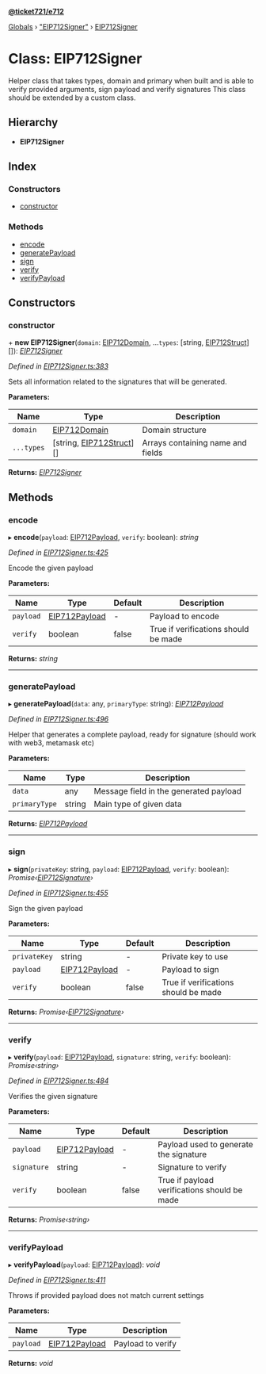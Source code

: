 **[@ticket721/e712](../README.md)**

[Globals](../globals.md) › ["EIP712Signer"](../modules/_eip712signer_.md) › [EIP712Signer](_eip712signer_.eip712signer.md)

# Class: EIP712Signer

Helper class that takes types, domain and primary when built and is able to verify provided arguments, sign payload and verify signatures
This class should be extended by a custom class.

## Hierarchy

* **EIP712Signer**

## Index

### Constructors

* [constructor](_eip712signer_.eip712signer.md#constructor)

### Methods

* [encode](_eip712signer_.eip712signer.md#encode)
* [generatePayload](_eip712signer_.eip712signer.md#generatepayload)
* [sign](_eip712signer_.eip712signer.md#sign)
* [verify](_eip712signer_.eip712signer.md#verify)
* [verifyPayload](_eip712signer_.eip712signer.md#verifypayload)

## Constructors

###  constructor

\+ **new EIP712Signer**(`domain`: [EIP712Domain](../interfaces/_eip712signer_.eip712domain.md), ...`types`: [string, [EIP712Struct](../modules/_eip712signer_.md#eip712struct)][]): *[EIP712Signer](_eip712signer_.eip712signer.md)*

*Defined in [EIP712Signer.ts:383](https://github.com/ticket721/env/blob/d31f6a3/packages/e712/sources/EIP712Signer.ts#L383)*

Sets all information related to the signatures that will be generated.

**Parameters:**

Name | Type | Description |
------ | ------ | ------ |
`domain` | [EIP712Domain](../interfaces/_eip712signer_.eip712domain.md) | Domain structure |
`...types` | [string, [EIP712Struct](../modules/_eip712signer_.md#eip712struct)][] | Arrays containing name and fields  |

**Returns:** *[EIP712Signer](_eip712signer_.eip712signer.md)*

## Methods

###  encode

▸ **encode**(`payload`: [EIP712Payload](../interfaces/_eip712signer_.eip712payload.md), `verify`: boolean): *string*

*Defined in [EIP712Signer.ts:425](https://github.com/ticket721/env/blob/d31f6a3/packages/e712/sources/EIP712Signer.ts#L425)*

Encode the given payload

**Parameters:**

Name | Type | Default | Description |
------ | ------ | ------ | ------ |
`payload` | [EIP712Payload](../interfaces/_eip712signer_.eip712payload.md) | - | Payload to encode |
`verify` | boolean | false | True if verifications should be made  |

**Returns:** *string*

___

###  generatePayload

▸ **generatePayload**(`data`: any, `primaryType`: string): *[EIP712Payload](../interfaces/_eip712signer_.eip712payload.md)*

*Defined in [EIP712Signer.ts:496](https://github.com/ticket721/env/blob/d31f6a3/packages/e712/sources/EIP712Signer.ts#L496)*

Helper that generates a complete payload, ready for signature (should work with web3, metamask etc)

**Parameters:**

Name | Type | Description |
------ | ------ | ------ |
`data` | any | Message field in the generated payload |
`primaryType` | string | Main type of given data  |

**Returns:** *[EIP712Payload](../interfaces/_eip712signer_.eip712payload.md)*

___

###  sign

▸ **sign**(`privateKey`: string, `payload`: [EIP712Payload](../interfaces/_eip712signer_.eip712payload.md), `verify`: boolean): *Promise‹[EIP712Signature](../interfaces/_eip712signer_.eip712signature.md)›*

*Defined in [EIP712Signer.ts:455](https://github.com/ticket721/env/blob/d31f6a3/packages/e712/sources/EIP712Signer.ts#L455)*

Sign the given payload

**Parameters:**

Name | Type | Default | Description |
------ | ------ | ------ | ------ |
`privateKey` | string | - | Private key to use |
`payload` | [EIP712Payload](../interfaces/_eip712signer_.eip712payload.md) | - | Payload to sign |
`verify` | boolean | false | True if verifications should be made  |

**Returns:** *Promise‹[EIP712Signature](../interfaces/_eip712signer_.eip712signature.md)›*

___

###  verify

▸ **verify**(`payload`: [EIP712Payload](../interfaces/_eip712signer_.eip712payload.md), `signature`: string, `verify`: boolean): *Promise‹string›*

*Defined in [EIP712Signer.ts:484](https://github.com/ticket721/env/blob/d31f6a3/packages/e712/sources/EIP712Signer.ts#L484)*

Verifies the given signature

**Parameters:**

Name | Type | Default | Description |
------ | ------ | ------ | ------ |
`payload` | [EIP712Payload](../interfaces/_eip712signer_.eip712payload.md) | - | Payload used to generate the signature |
`signature` | string | - | Signature to verify |
`verify` | boolean | false | True if payload verifications should be made  |

**Returns:** *Promise‹string›*

___

###  verifyPayload

▸ **verifyPayload**(`payload`: [EIP712Payload](../interfaces/_eip712signer_.eip712payload.md)): *void*

*Defined in [EIP712Signer.ts:411](https://github.com/ticket721/env/blob/d31f6a3/packages/e712/sources/EIP712Signer.ts#L411)*

Throws if provided payload does not match current settings

**Parameters:**

Name | Type | Description |
------ | ------ | ------ |
`payload` | [EIP712Payload](../interfaces/_eip712signer_.eip712payload.md) | Payload to verify  |

**Returns:** *void*